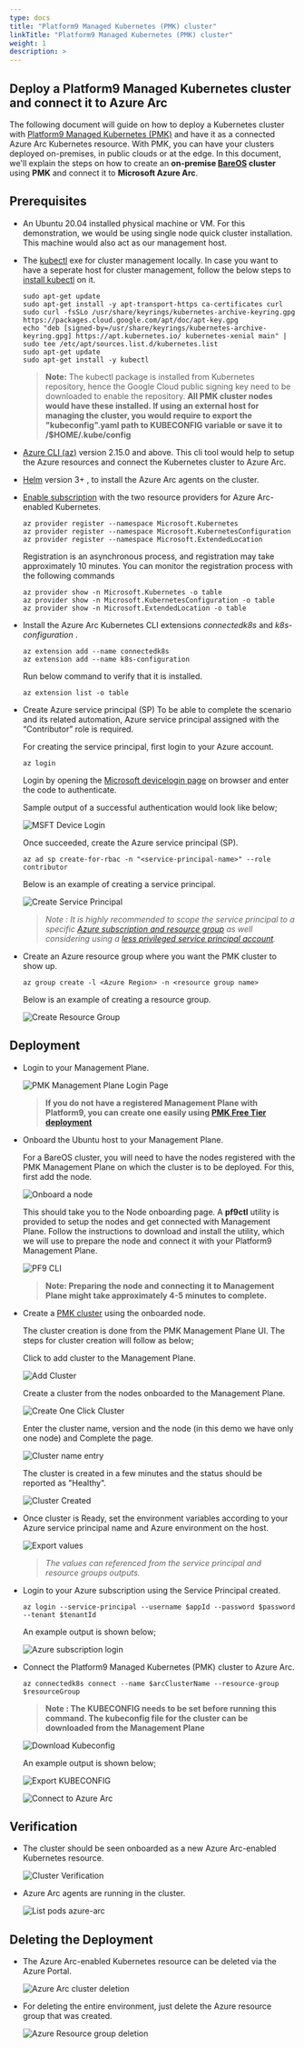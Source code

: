 ```yaml
---
type: docs
title: "Platform9 Managed Kubernetes (PMK) cluster"
linkTitle: "Platform9 Managed Kubernetes (PMK) cluster"
weight: 1
description: >
---
```


## Deploy a Platform9 Managed Kubernetes cluster and connect it to Azure Arc

The following document will guide on how to deploy a Kubernetes cluster with [Platform9 Managed Kubernetes (PMK)](https://platform9.com/managed-kubernetes/) and have it as a connected Azure Arc Kubernetes resource.
With PMK, you can have your clusters deployed on-premises, in public clouds or at the edge. In this document, we'll explain the steps on how to create an **on-premise [BareOS](https://platform9.com/docs/kubernetes/bareos-what-is-bareos) cluster** using **PMK** and connect it to **Microsoft Azure Arc**.

## Prerequisites

* An Ubuntu 20.04 installed physical machine or VM. For this demonstration, we would be using single node quick cluster installation. This machine would also act as our management host.

* The [kubectl](https://platform9.com/learn/tutorials/kubectl) exe for cluster management locally. In case you want to have a seperate host for cluster management, follow the below steps to [install kubectl](https://kubernetes.io/docs/tasks/tools/install-kubectl-linux/#install-using-native-package-management) on it.

  ```shell
  sudo apt-get update
  sudo apt-get install -y apt-transport-https ca-certificates curl
  sudo curl -fsSLo /usr/share/keyrings/kubernetes-archive-keyring.gpg https://packages.cloud.google.com/apt/doc/apt-key.gpg
  echo "deb [signed-by=/usr/share/keyrings/kubernetes-archive-keyring.gpg] https://apt.kubernetes.io/ kubernetes-xenial main" | sudo tee /etc/apt/sources.list.d/kubernetes.list
  sudo apt-get update
  sudo apt-get install -y kubectl
  ```

  > **Note:** The kubectl package is installed from Kubernetes repository, hence the Google Cloud public signing key need to be downloaded to enable the repository.
  > **All PMK cluster nodes would have these installed. If using an external host for managing the cluster, you would require to export the "kubeconfig".yaml path to KUBECONFIG variable or save it to /$HOME/.kube/config**

* [Azure CLI (az)](https://docs.microsoft.com/en-us/cli/azure/install-azure-cli?view=azure-cli-latest) version 2.15.0 and above. This cli tool would help to setup the Azure resources and connect the Kubernetes cluster to Azure Arc.

* [Helm](https://helm.sh/docs/intro/install/) version 3+ , to install the Azure Arc agents on the cluster.

* [Enable subscription](https://docs.microsoft.com/en-us/azure/azure-resource-manager/management/resource-providers-and-types#register-resource-provider) with the two resource providers for Azure Arc-enabled Kubernetes.

  ```shell
  az provider register --namespace Microsoft.Kubernetes
  az provider register --namespace Microsoft.KubernetesConfiguration
  az provider register --namespace Microsoft.ExtendedLocation
  ```

  Registration is an asynchronous process, and registration may take approximately 10 minutes. You can monitor the registration process with the following commands

  ```shell
  az provider show -n Microsoft.Kubernetes -o table
  az provider show -n Microsoft.KubernetesConfiguration -o table
  az provider show -n Microsoft.ExtendedLocation -o table
  ```

* Install the Azure Arc Kubernetes CLI extensions *connectedk8s* and *k8s-configuration* .

  ```shell
  az extension add --name connectedk8s
  az extension add --name k8s-configuration
  ```

  Run below command to verify that it is installed.

  ```shell
  az extension list -o table
  ```

* Create Azure service principal (SP)
  To be able to complete the scenario and its related automation, Azure service principal assigned with the “Contributor” role is required.

  For creating the service principal, first login to your Azure account.

  ```shell
  az login
  ```

  Login by opening the [Microsoft devicelogin page](https://microsoft.com/devicelogin) on browser and enter the code to authenticate.

  Sample output of a successful authentication would look like below;

  ![MSFT Device Login](./01.png)

  Once succeeded, create the Azure service principal (SP).

  ```shell
  az ad sp create-for-rbac -n "<service-principal-name>" --role contributor
  ```

  Below is an example of creating a service principal.

  ![Create Service Principal](./02.png)

  > *Note : It is highly recommended to scope the service principal to a specific [Azure subscription and resource group](https://docs.microsoft.com/en-us/cli/azure/ad/sp?view=azure-cli-latest) as well considering using a [less privileged service principal account](https://docs.microsoft.com/en-us/cli/azure/ad/sp?view=azure-cli-latest).*

* Create an Azure resource group where you want the PMK cluster to show up.

  ```shell
  az group create -l <Azure Region> -n <resource group name>
  ```

  Below is an example of creating a resource group.

  ![Create Resource Group](./03.png)

## Deployment

* Login to your Management Plane.

  ![PMK Management Plane Login Page](./04.png)

  > **If you do not have a registered Management Plane with Platform9, you can create one easily using [PMK Free Tier deployment](https://platform9.com/managed-kubernetes/)**

* Onboard the Ubuntu host to your Management Plane.

  For a BareOS cluster, you will need to have the nodes registered with the PMK Management Plane on which the cluster is to be deployed. For this, first add the node.

  ![Onboard a node](./05.png)

  This should take you to the Node onboarding page. A **pf9ctl** utility is provided to setup the nodes and get connected with Management Plane. Follow the instructions to download and install the utility, which we will use to prepare the node and connect it with your Platform9 Management Plane.

  ![PF9 CLI](./06.png)

  > **Note: Preparing the node and connecting it to Management Plane might take approximately 4-5 minutes to complete.**

* Create a [PMK cluster](https://platform9.com/learn/learn/get-started-bare-metal) using the onboarded node.

  The cluster creation is done from the PMK Management Plane UI. The steps for cluster creation will follow as below;

  Click to add cluster to the Management Plane.

  ![Add Cluster](./07.png)

  Create a cluster from the nodes onboarded to the Management Plane.

  ![Create One Click Cluster](./08.png)

  Enter the cluster name, version and the node (in this demo we have only one node) and Complete the page.

  ![Cluster name entry](./09.png)

  The cluster is created in a few minutes and the status should be reported as "Healthy".

  ![Cluster Created](./10.png)

* Once cluster is Ready, set the environment variables according to your Azure service principal name and Azure environment on the host.

  ![Export values](./11.png)

  > *The values can referenced from the service principal and resource groups outputs.*

* Login to your Azure subscription using the Service Principal created.

  ```shell
  az login --service-principal --username $appId --password $password --tenant $tenantId
  ```

  An example output is shown below;

  ![Azure subscription login](./12.png)

* Connect the Platform9 Managed Kubernetes (PMK) cluster to Azure Arc.

  ```shell
  az connectedk8s connect --name $arcClusterName --resource-group $resourceGroup
  ```

  > **Note : The KUBECONFIG needs to be set before running this command. The kubeconfig file for the cluster can be downloaded from the Management Plane**

  ![Download Kubeconfig](./13.png)

  An example output is shown below;

  ![Export KUBECONFIG](./14.png)

  ![Connect to Azure Arc](./15.png)



## Verification

* The cluster should be seen onboarded as a new Azure Arc-enabled Kubernetes resource.

  ![Cluster Verification](./16.png)

* Azure Arc agents are running in the cluster.

  ![List pods azure-arc](./17.png)

## Deleting the Deployment

* The Azure Arc-enabled Kubernetes resource can be deleted via the Azure Portal.

  ![Azure Arc cluster deletion](./18.png)

* For deleting the entire environment, just delete the Azure resource group that was created.

  ![Azure Resource group deletion](./19.png)
